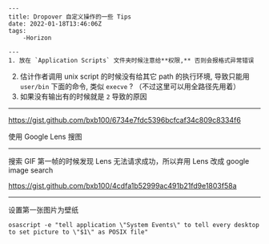 
    ---
    title: Dropover 自定义操作的一些 Tips
    date: 2022-01-18T13:46:06Z
    tags:
    	-Horizon

    ---
    1. 放在 `Application Scripts` 文件夹时候注意给**权限,** 否则会报格式异常错误
2. 估计作者调用 unix script 的时候没有给其它 path 的执行环境, 导致只能用 `user/bin` 下面的命令, 类似 `execve` ? （不过这里可以用全路径先用着）
3. 如果没有输出有的时候就是 `2` 导致的原因

---

<a id="issuecomment-1015431962"></a>
https://gist.github.com/bxb100/6734e7fdc5396bcfcaf34c809c8334f6

使用 Google Lens 搜图

---

<a id="issuecomment-1026828776"></a>
搜索 GIF 第一帧的时候发现 Lens 无法请求成功，所以弃用 Lens 改成 google image search

https://gist.github.com/bxb100/4cdfa1b52999ac491b21fd9e1803f58a

---

<a id="issuecomment-1172560293"></a>
设置第一张图片为壁纸
```shell
osascript -e "tell application \"System Events\" to tell every desktop to set picture to \"$1\" as POSIX file" 
```